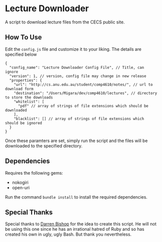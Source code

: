 # Lecture Downloader

A script to download lecture files from the CECS public site.

## How To Use

Edit the `config.js` file and customize it to your liking. The details are specified below

```
{
  "config_name": "Lecture Downloader Config File", // Title, can ignore
  "version": 1, // version, config file may change in new release
  "properties": {
    "url": "http://cs.anu.edu.au/student/comp4610/notes/", // url to download form
    "destination": "/Users/Migara/dev/comp4610/lectures", // directory to store the downloads
    "whitelist": [
      "pdf" // array of strings of file extensions which should be downloaded
    ],
    "blacklist": [] // array of strings of file extensions which should be ignored
  }
}

```

Once these paramters are set, simply run the script and the files will be downloaded to the specified directory.


## Dependencies

Requires the following gems:

- nokogiri
- open-uri

Run the command `bundle install` to install the required dependencies.

## Special Thanks

Special thanks to [Darren Bishop](https://github.com/dbishop1) for the idea to create this script. He will not be using this one since he has an irrational hatred of Ruby and so has created his own in ugly, ugly Bash. But thank you nevertheless.